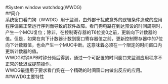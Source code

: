 #System window watchdog(WWDG)  
##简介  
系统窗口看门狗（WWDG）用于监测，由外部干扰或意外的逻辑条件造成的应用程序偏离正常运行序列而导致的软件故障。看门狗电路在到达预设的时间周期时，产生一个MCU复位；除非，在控制寄存器的T6位变0之前，更新向下计数器的值。但是，如果在向下计数器计数到窗口寄存器值之前，更新控制寄存器中的7位向下计数器值，也会产生一个MUC中断。这意味着必须在一个限定的时间窗口内更新计数器的值。  
WWDG时钟APB时钟分频后得到，通过一个可配置的时间窗口来监测应用程序不正常的延迟或提前操作。  
WWDG最适用于要求看门狗在一个精确的时间窗口内做出反应的应用。  
##WWDG主要特性  
